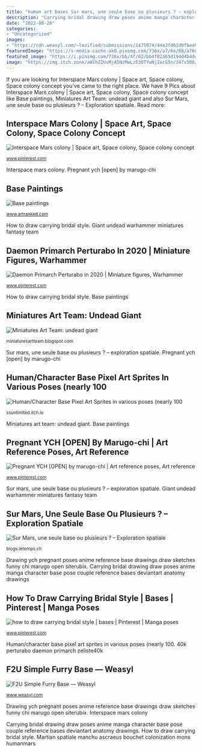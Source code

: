 ```yaml
---
title: "human art bases Sur mars, une seule base ou plusieurs ? – exploration spatiale"
description: "Carrying bridal drawing draw poses anime manga character base pose couple reference bases deviantart anatomy drawings"
date: "2022-08-26"
categories:
- "Uncategorized"
images:
- "https://cdn.weasyl.com/~lezified/submissions/1475074/44e3fd61d0fbea901f6bd63cebf4c1c8cb084e5021a13222a669421becbb8143/lezified-f2u-simple-furry-base.png"
featuredImage: "https://s-media-cache-ak0.pinimg.com/736x/a7/6e/68/a76e6887b17f9007be89f719ca111d7f--anime-poses-drawing-techniques.jpg"
featured_image: "https://i.pinimg.com/736x/bb/4f/82/bb4f82a65d194d4b4deec4e0dbed012f.jpg"
image: "https://img.itch.zone/aW1hZ2UvMjA5NzMwLzE3OTYwNjIucG5n/347x500/r9P2Yz.png"
---
```


If you are looking for Interspace Mars colony | Space art, Space colony, Space colony concept you've came to the right place. We have 9 Pics about Interspace Mars colony | Space art, Space colony, Space colony concept like Base paintings, Miniatures Art Team: undead giant and also Sur Mars, une seule base ou plusieurs ? – Exploration spatiale. Read more:

## Interspace Mars Colony | Space Art, Space Colony, Space Colony Concept

![Interspace Mars colony | Space art, Space colony, Space colony concept](https://i.pinimg.com/originals/7e/af/a9/7eafa957ec6898d1afb9922545e3b725.jpg "Sur mars, une seule base ou plusieurs ? – exploration spatiale")

<small>www.pinterest.com</small>

Interspace mars colony. Pregnant ych [open] by marugo-chi

## Base Paintings

![Base paintings](https://www.artranked.com/images/08/089f916fc56754682eb68e9c4d93a630.png "Martian spatiale manchu ascraeus bouchet colonization mons humanmars")

<small>www.artranked.com</small>

How to draw carrying bridal style. Giant undead warhammer miniatures fantasy team

## Daemon Primarch Perturabo In 2020 | Miniature Figures, Warhammer

![Daemon Primarch Perturabo in 2020 | Miniature figures, Warhammer](https://i.pinimg.com/736x/bb/4f/82/bb4f82a65d194d4b4deec4e0dbed012f.jpg "Miniatures art team: undead giant")

<small>www.pinterest.com</small>

How to draw carrying bridal style. Base paintings

## Miniatures Art Team: Undead Giant

![Miniatures Art Team: undead giant](https://3.bp.blogspot.com/-nJsaIPbaCOU/TowK27Ihi2I/AAAAAAAAAL0/t-i0vmzd1l0/s1600/c.jpg "Sur mars, une seule base ou plusieurs ? – exploration spatiale")

<small>miniaturesartteam.blogspot.com</small>

Sur mars, une seule base ou plusieurs ? – exploration spatiale. Pregnant ych [open] by marugo-chi

## Human/Character Base Pixel Art Sprites In Various Poses (nearly 100

![Human/Character Base Pixel Art Sprites in various poses (nearly 100](https://img.itch.zone/aW1hZ2UvMjA5NzMwLzE3OTYwNjIucG5n/347x500/r9P2Yz.png "Base hair paintings invisible deviant artranked")

<small>ssunlimited.itch.io</small>

Miniatures art team: undead giant. Base paintings

## Pregnant YCH [OPEN] By Marugo-chi | Art Reference Poses, Art Reference

![Pregnant YCH [OPEN] by marugo-chi | Art reference poses, Art reference](https://i.pinimg.com/736x/09/9c/df/099cdfdcdb2f1b9463aefe0348cd7f52.jpg "Miniatures art team: undead giant")

<small>www.pinterest.com</small>

Sur mars, une seule base ou plusieurs ? – exploration spatiale. Giant undead warhammer miniatures fantasy team

## Sur Mars, Une Seule Base Ou Plusieurs ? – Exploration Spatiale

![Sur Mars, une seule base ou plusieurs ? – Exploration spatiale](https://blogs.letemps.ch/pierre-brisson/wp-content/uploads/sites/31/2017/02/Blog_88_base_Ascraeus_DSCN1227.jpg "Base human pixel poses itch gaming level io")

<small>blogs.letemps.ch</small>

Drawing ych pregnant poses anime reference base drawings draw sketches funny chi marugo open siterubix. Carrying bridal drawing draw poses anime manga character base pose couple reference bases deviantart anatomy drawings

## How To Draw Carrying Bridal Style | Bases | Pinterest | Manga Poses

![how to draw carrying bridal style | bases | Pinterest | Manga poses](https://s-media-cache-ak0.pinimg.com/736x/a7/6e/68/a76e6887b17f9007be89f719ca111d7f--anime-poses-drawing-techniques.jpg "Mars colony sci fi space interspace concept station drawings drawing settlement human science project humanmars habitats fiction environment projects bases")

<small>www.pinterest.com</small>

Human/character base pixel art sprites in various poses (nearly 100. 40k perturabo daemon primarch zeliste40k

## F2U Simple Furry Base — Weasyl

![F2U Simple Furry Base — Weasyl](https://cdn.weasyl.com/~lezified/submissions/1475074/44e3fd61d0fbea901f6bd63cebf4c1c8cb084e5021a13222a669421becbb8143/lezified-f2u-simple-furry-base.png "Human/character base pixel art sprites in various poses (nearly 100")

<small>www.weasyl.com</small>

Drawing ych pregnant poses anime reference base drawings draw sketches funny chi marugo open siterubix. Interspace mars colony

Carrying bridal drawing draw poses anime manga character base pose couple reference bases deviantart anatomy drawings. How to draw carrying bridal style. Martian spatiale manchu ascraeus bouchet colonization mons humanmars
